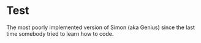 # Test

The most poorly implemented version of Simon (aka Genius) since the last time somebody tried to learn how to code.
